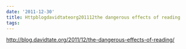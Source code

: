 ```yaml
---
date: '2011-12-30'
title: Httpblogdavidtateorg201112the dangerous effects of reading
tags: 
---
```

<a href="http://blog.davidtate.org/2011/12/the-dangerous-effects-of-reading/">http://blog.davidtate.org/2011/12/the-dangerous-effects-of-reading/</a><br/>
